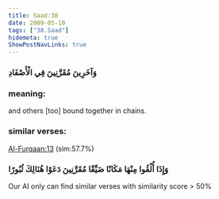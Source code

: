 ```yaml
---
title: Saad:38
date: 2009-05-10
tags: ["38.Saad"]
hidemeta: true 
ShowPostNavLinks: true 
---
```

### وَآخَرِينَ مُقَرَّنِينَ فِي الْأَصْفَادِ
### meaning: 
and others [too] bound together in chains.
### similar verses: 

[Al-Furqaan:13](/25/13) (sim:57.7%)

### وَإِذَا أُلْقُوا مِنْهَا مَكَانًا ضَيِّقًا مُقَرَّنِينَ دَعَوْا هُنَالِكَ ثُبُورًا

Our AI only can find similar verses with similarity score > 50% 



